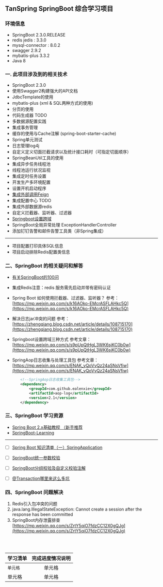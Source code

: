## TanSpring SpringBoot 综合学习项目

### 环境信息
- SpringBoot 2.3.0.RELEASE
- redis jedis : 3.3.0
- mysql-connector : 8.0.2
- swagger 2.9.2
- mybatis-plus 3.3.2
- Java 8




### 一. 此项目涉及到的相关技术
 
- SpringBoot 2.3.0
- 使用Swagger2构建强大的API文档
- JdbcTemplate的使用
- mybatis-plus (xml & SQL两种方式的使用)
- 分页的使用
- 代码生成器 TODO
- 多数据源配置实践
- 集成事务管理
- 缓存的使用与Cache注解 (spring-boot-starter-cache)
- Spring单元测试
- 日志管理log4j
- 自定义定义切面拦截请求以及统计接口耗时（可指定切面顺序）
- SpringBeanUtil工具的使用 
- 集成异步任务线程池
- 线程池运行状况监视
- 集成定时任务设置
- 开发生产多环境配置
- 设置开机启动程序
- [集成外部调用Feign](https://blog.csdn.net/catoop/article/details/101011782)
- 集成配置中心 TODO
- 集成外部数据源redis
- 自定义拦截器、监听器、过滤器
- [Springboot设置跨域](https://mp.weixin.qq.com/s/s9pUpQtHgL3WK6sjKC0b0w)
- SpringBoot全局异常处理 ExceptionHandlerController
- 添加钉钉告警和邮件告警工具类（非Spring集成）




---
- 项目配置打印具体SQL信息
- 项目启动排除Redis配置类信息



### 二、SpringBoot 的相关疑问和解答
- [有关SpringBoot的100问](https://zhengqiang.blog.csdn.net/article/details/108652960)

- 集成Redis注意：redis 服务需先启动并带有密码认证

- Spring Boot 如何使用拦截器、过滤器、监听器？
参考：[https://mp.weixin.qq.com/s/k16AOko-EMcrASFLAHkc5Q](https://mp.weixin.qq.com/s/k16AOko-EMcrASFLAHkc5Q)


- 解决日志jar冲突的问题
 参考：[https://zhengqiang.blog.csdn.net/article/details/108715170](https://zhengqiang.blog.csdn.net/article/details/108715170)
 
 
 - Springboot设置跨域三种方式
 参考文章：[https://mp.weixin.qq.com/s/s9pUpQtHgL3WK6sjKC0b0w](https://mp.weixin.qq.com/s/s9pUpQtHgL3WK6sjKC0b0w)
 
 - SpringAop日志收集与处理工具包
 参考文章：[https://mp.weixin.qq.com/s/ENAK_yQoVvQz24aSNsVfiw](https://mp.weixin.qq.com/s/ENAK_yQoVvQz24aSNsVfiw)
 ```xml
        <!--SpringAop日志收集工具包-->
        <dependency>
            <groupId>com.github.ealenxie</groupId>
            <artifactId>aop-log</artifactId>
            <version>2.1</version>
        </dependency>
```
 

### 三、SpringBoot 学习资源

 - [Spring Boot 2.x基础教程 （新手推荐](http://blog.didispace.com/spring-boot-learning-2x/)
 - [SpringBoot-Learning](https://github.com/dyc87112/SpringBoot-Learning/tree/master/2.1.x)
 ---
 
 -[ ]  [Spring Boot 知识清单（一）SpringApplication](https://developer.aliyun.com/article/773194?utm_content=g_1000186051)
 -[ ]  [SpringBoot统一参数校验](https://developer.aliyun.com/article/772482?spm=a2c6h.12873639.0.0.4ccf236696yB99)
 -[ ]  [SpringBoot分组校验及自定义校验注解](https://developer.aliyun.com/article/773001?utm_content=g_1000186050)
 -[ ]  [@Transaction哪里来这么多坑](https://mp.weixin.qq.com/s/NjYsZu8vRvajWNrPCtLeFg)


### 四、SpringBoot 问题解决
1. Redis引入包冲突的问题 
2. java.lang.IllegalStateException: Cannot create a session after the response has been committed
3. SpringBoot内存泄露排查 [https://mp.weixin.qq.com/s/ZrtY5qiO7fdzCC12X0gQJg](https://mp.weixin.qq.com/s/ZrtY5qiO7fdzCC12X0gQJg)


<br><br>

|  学习清单   | 完成进度情况说明  |
|  ----  | :----:  |
| `单元格`  | 单元格 |
| 单元格  | 单元格 |


